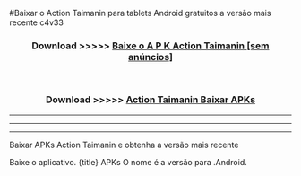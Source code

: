 #Baixar o Action Taimanin   para tablets Android gratuitos a versão mais recente c4v33


<div align="center">
<h3>Download >>>>> <a href="https://pt-web.web.app/?pt= Action Taimanin ">Baixe o A P K Action Taimanin  [sem anúncios]</a></h3><br>

<h3>Download >>>>> <a href="https://pt-web.web.app/?pt= Action Taimanin ">Action Taimanin  Baixar APKs</a></h3>
</div>

----------------------------------------------------------

----------------------------------------------------------

----------------------------------------------------------

Baixar APKs Action Taimanin  e obtenha a versão mais recente

Baixe o aplicativo. {title} APKs O nome é a versão para .Android.



